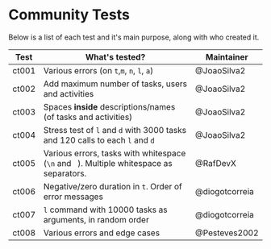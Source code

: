 # Community Tests

Below is a list of each test and it's main purpose, along with who created it.

| Test  | What's tested?                                                                           | Maintainer     |
| ----- | ---------------------------------------------------------------------------------------- | -------------- |
| ct001 | Various errors (on `t`,`m`, `n`, `l`, `a`)                                               | @JoaoSilva2    |
| ct002 | Add maximum number of tasks, users and activities                                        | @JoaoSilva2    |
| ct003 | Spaces **inside** descriptions/names (of tasks and activities)                           | @JoaoSilva2    |
| ct004 | Stress test of `l` and `d` with 3000 tasks and 120 calls to each `l` and `d`             | @JoaoSilva2    |
| ct005 | Various errors, tasks with whitespace (`\n` and ` `). Multiple whitespace as separators. | @RafDevX       |
| ct006 | Negative/zero duration in `t`. Order of error messages                                   | @diogotcorreia |
| ct007 | `l` command with 10000 tasks as arguments, in random order                               | @diogotcorreia |
| ct008 | Various errors and edge cases                                                            | @Pesteves2002  |
